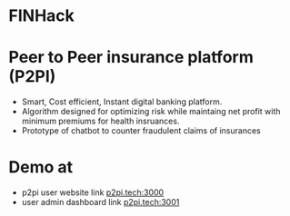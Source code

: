 # FINHack



# Peer to Peer insurance platform (P2PI)

  - Smart, Cost efficient, Instant digital banking platform.
  - Algorithm designed for optimizing risk while maintaing net profit with minimum premiums for health insruances.
  - Prototype of chatbot to counter fraudulent claims of insurances

# Demo at
  - p2pi user website link [p2pi.tech:3000](p2pi.tech:3000)
  - user admin dashboard link [p2pi.tech:3001](p2pi.tech:3001)

